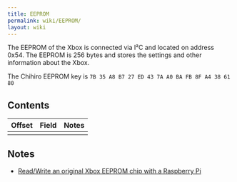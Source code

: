 ```yaml
---
title: EEPROM
permalink: wiki/EEPROM/
layout: wiki
---
```


The EEPROM of the Xbox is connected via I²C and located on address 0x54.
The EEPROM is 256 bytes and stores the settings and other information
about the Xbox.

The Chihiro EEPROM key is
`7B 35 A8 B7 27 ED 43 7A A0 BA FB 8F A4 38 61 80`

Contents
--------

| Offset | Field | Notes |
|--------|-------|-------|
||

Notes
-----

-   [Read/Write an original Xbox EEPROM chip with a Raspberry
    Pi](https://github.com/grimdoomer/PiPROM)

